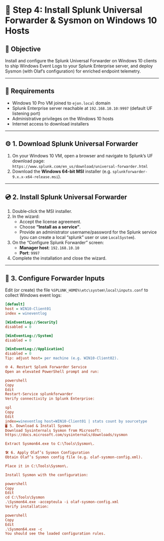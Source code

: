 # 🔄 Step 4: Install Splunk Universal Forwarder & Sysmon on Windows 10 Hosts

## 🧠 Objective  
Install and configure the Splunk Universal Forwarder on Windows 10 clients to ship Windows Event Logs to your Splunk Enterprise server, and deploy Sysmon (with Olaf’s configuration) for enriched endpoint telemetry.

---

## 🧰 Requirements  
- Windows 10 Pro VM joined to `ejon.local` domain  
- Splunk Enterprise server reachable at `192.168.10.10:9997` (default UF listening port)  
- Administrative privileges on the Windows 10 hosts  
- Internet access to download installers  

---

## ⚙️ 1. Download Splunk Universal Forwarder

1. On your Windows 10 VM, open a browser and navigate to Splunk’s UF download page:  
   `https://www.splunk.com/en_us/download/universal-forwarder.html`  
2. Download the **Windows 64-bit MSI** installer (e.g. `splunkforwarder-9.x.x-x64-release.msi`).

---

## 💿 2. Install Splunk Universal Forwarder

1. Double‑click the MSI installer.  
2. In the wizard:  
   - Accept the license agreement.  
   - Choose **“Install as a service”**.  
   - Provide an administrator username/password for the Splunk service (you can create a local “splunk” user or use `LocalSystem`).  
3. On the “Configure Splunk Forwarder” screen:  
   - **Manager host**: `192.168.10.10`  
   - **Port**: `9997`  
4. Complete the installation and close the wizard.

---

## 🔧 3. Configure Forwarder Inputs

Edit (or create) the file `%SPLUNK_HOME%\etc\system\local\inputs.conf` to collect Windows event logs:

```ini
[default]
host = WIN10-Client01
index = wineventlog

[WinEventLog://Security]
disabled = 0

[WinEventLog://System]
disabled = 0

[WinEventLog://Application]
disabled = 0
Tip: adjust host= per machine (e.g. WIN10-Client02).

🌐 4. Restart Splunk Forwarder Service
Open an elevated PowerShell prompt and run:

powershell
Copy
Edit
Restart-Service splunkforwarder
Verify connectivity in Splunk Enterprise:

spl
Copy
Edit
index=wineventlog host=WIN10-Client01 | stats count by sourcetype
🖥️ 5. Download & Install Sysmon
Download Sysinternals Sysmon from Microsoft:
https://docs.microsoft.com/sysinternals/downloads/sysmon

Extract Sysmon64.exe to C:\Tools\Sysmon\.

🛠️ 6. Apply Olaf’s Sysmon Configuration
Obtain Olaf’s Sysmon config file (e.g. olaf-sysmon-config.xml).

Place it in C:\Tools\Sysmon\.

Install Sysmon with the configuration:

powershell
Copy
Edit
cd C:\Tools\Sysmon
.\Sysmon64.exe -accepteula -i olaf-sysmon-config.xml
Verify installation:

powershell
Copy
Edit
.\Sysmon64.exe -c
You should see the loaded configuration rules.


